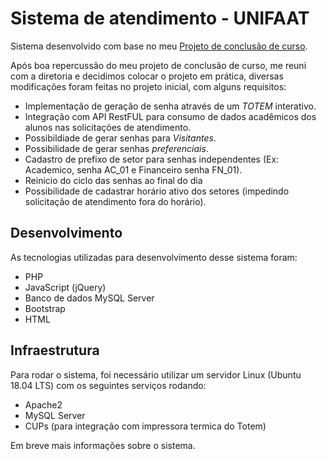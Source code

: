 # Sistema de atendimento - UNIFAAT
 
 Sistema desenvolvido com base no meu [Projeto de conclusão de curso](https://github.com/lucasmcon/App_PCC).
 
 Após boa repercussão do meu projeto de conclusão de curso, me reuni com a diretoria e decidimos colocar o projeto em prática, diversas modificações foram feitas no projeto inicial, com alguns requisitos:
 
- Implementação de geração de senha através de um *TOTEM* interativo.
- Integração com API RestFUL para consumo de dados acadêmicos dos alunos nas solicitações de atendimento.
- Possibildiade de gerar senhas para *Visitantes*.
- Possibilidade de gerar senhas *preferenciais*.
- Cadastro de prefixo de setor para senhas independentes (Ex: Academico, senha AC_01 e Financeiro senha FN_01).
- Reinicio do ciclo das senhas ao final do dia
- Possibilidade de cadastrar horário ativo dos setores (impedindo solicitação de atendimento fora do horário).


## Desenvolvimento

As tecnologias utilizadas para desenvolvimento desse sistema foram:
- PHP
- JavaScript (jQuery)
- Banco de dados MySQL Server
- Bootstrap
- HTML

## Infraestrutura

Para rodar o sistema, foi necessário utilizar um servidor Linux (Ubuntu 18.04 LTS) com os seguintes serviços rodando:
- Apache2
- MySQL Server
- CUPs (para integração com impressora termica do Totem)


Em breve mais informações sobre o sistema.

